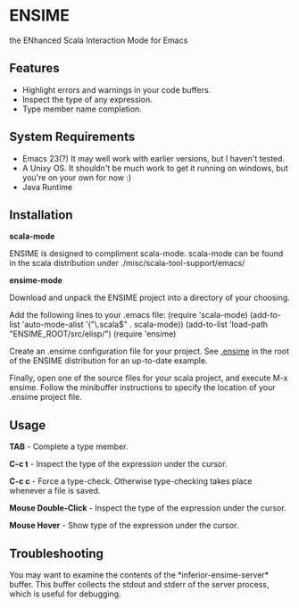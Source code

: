 # ENSIME
the ENhanced Scala Interaction Mode for Emacs

## Features

- Highlight errors and warnings in your code buffers.
- Inspect the type of any expression.
- Type member name completion.

## System Requirements

- Emacs 23(?) It may well work with earlier versions, but I haven't tested.
- A Unixy OS. It shouldn't be much work to get it running on windows, but you're on your own for now :)
- Java Runtime

## Installation

__scala-mode__

ENSIME is designed to compliment scala-mode. scala-mode can be found in the scala distribution under ./misc/scala-tool-support/emacs/

__ensime-mode__

Download and unpack the ENSIME project into a directory of your choosing. 

Add the following lines to your .emacs file:
    (require 'scala-mode)
    (add-to-list 'auto-mode-alist '("\\.scala$" . scala-mode))
    (add-to-list 'load-path "ENSIME_ROOT/src/elisp/")
    (require 'ensime)

Create an .ensime configuration file for your project. See [.ensime](http://github.com/aemoncannon/ensime/blob/master/.ensime) in the root of the ENSIME distribution for an up-to-date example.

Finally, open one of the source files for your scala project, and execute M-x ensime. Follow the minibuffer instructions to specify the location of your .ensime project file. 

## Usage

__TAB__    - Complete a type member.

__C-c t__  - Inspect the type of the expression under the cursor.

__C-c c__  - Force a type-check. Otherwise type-checking takes place whenever a file is saved.

__Mouse Double-Click__    - Inspect the type of the expression under the cursor.

__Mouse Hover__    - Show type of the expression under the cursor.






## Troubleshooting

You may want to examine the contents of the \*inferior-ensime-server\* buffer. This buffer collects the stdout and stderr of the server process, which is useful for debugging.


  





